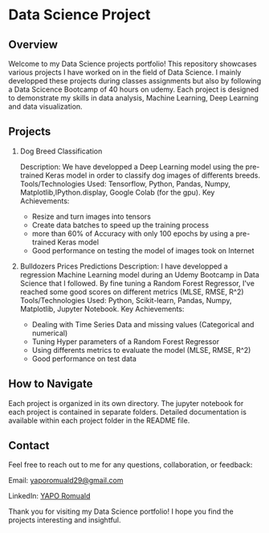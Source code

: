 # Data Science Project

## Overview

Welcome to my Data Science projects portfolio! This repository showcases various projects I have worked on in the field of Data Science. I mainly developped these projects during classes assignments but also by following a Data Scicence Bootcamp of 40 hours on udemy. Each project is designed to demonstrate my skills in data analysis, Machine Learning, Deep Learning and data visualization. 


## Projects

1. Dog Breed Classification

    Description: We have developped a Deep Learning model using the pre-trained Keras model in order to classify dog images of differents breeds.
    Tools/Technologies Used: Tensorflow, Python, Pandas, Numpy, Matplotlib,IPython.display, Google Colab (for the gpu).
    Key Achievements:
      - Resize and turn images into tensors
      - Create data batches to speed up the training process
      - more than 60% of Accuracy with only 100 epochs by using a pre-trained Keras model
      - Good performance on testing the model of images took on Internet
  
2. Bulldozers Prices Predictions
    Description: I have developped a regression Machine Learning model during an Udemy Bootcamp in Data Science that I followed. By fine tuning a Random Forest Regressor, I've reached some good scores on different metrics (MLSE, RMSE, R^2)
    Tools/Technologies Used: Python, Scikit-learn, Pandas, Numpy, Matplotlib, Jupyter Notebook.
    Key Achievements:
      - Dealing with Time Series Data and missing values (Categorical and numerical)
      - Tuning Hyper parameters of a Random Forest Regressor
      - Using differents metrics to evaluate the model (MLSE, RMSE, R^2)
      - Good performance on test data
  


## How to Navigate

Each project is organized in its own directory. 
The jupyter notebook for each project is contained in separate folders.
Detailed documentation is available within each project folder in the README file.



## Contact

Feel free to reach out to me for any questions, collaboration, or feedback:  

Email:    yaporomuald29@gmail.com  

LinkedIn:    [YAPO Romuald](linkedin.com/in/yapo-romuald-6076a9220)

Thank you for visiting my Data Science portfolio! I hope you find the projects interesting and insightful.
